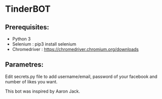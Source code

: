 # TinderBOT

## Prerequisites:

- Python 3
- Selenium : pip3 install selenium
- Chromedriver : https://chromedriver.chromium.org/downloads

## Parametres:

Edit secrets.py file to add username/email, password of your facebook and number of likes you want.

This bot was inspired by Aaron Jack.
